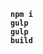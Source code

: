 <code><strong>npm i</strong></code><br>
<code><strong>gulp</strong></code><br>
<code><strong>gulp build</strong></code>